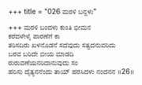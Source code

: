 +++
title = "026 ಮರಳಿ ಬನ್ದಳು"

+++
ಮರಳಿ ಬಂದಳು ಕುಂತಿ ಭೀಮನ  
ಕರೆದಳೇಳೈ ಪಾರಣೆಗೆ ಕಾ  
ತರಿಸದಿರು ಖಳನೊಡನೆ ಸದೆವುದು ಸತ್ವದನುವರಿದು   
ಬರವ ಬರಿದೇ ಬೀಯ ಮಾಡದಿ  
ರುರುವಣೆಯನರಿದಾನುವುದು ಸಂ      
ಹರಿಸು ದೈತ್ಯನನೆಂದು ತಾಯ್ ಹರಸಿದಳು ನಂದನನ     ॥26॥